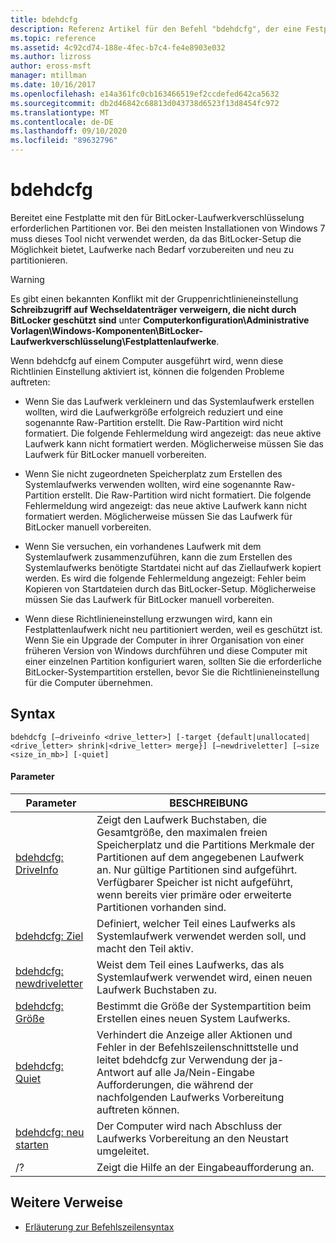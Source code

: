 ```yaml
---
title: bdehdcfg
description: Referenz Artikel für den Befehl "bdehdcfg", der eine Festplatte mit den für BitLocker-Laufwerkverschlüsselung erforderlichen Partitionen vorbereitet.
ms.topic: reference
ms.assetid: 4c92cd74-188e-4fec-b7c4-fe4e8903e032
ms.author: lizross
author: eross-msft
manager: mtillman
ms.date: 10/16/2017
ms.openlocfilehash: e14a361fc0cb163466519ef2ccdefed642ca5632
ms.sourcegitcommit: db2d46842c68813d043738d6523f13d8454fc972
ms.translationtype: MT
ms.contentlocale: de-DE
ms.lasthandoff: 09/10/2020
ms.locfileid: "89632796"
---
```

# <a name="bdehdcfg"></a>bdehdcfg

Bereitet eine Festplatte mit den für BitLocker-Laufwerkverschlüsselung erforderlichen Partitionen vor. Bei den meisten Installationen von Windows 7 muss dieses Tool nicht verwendet werden, da das BitLocker-Setup die Möglichkeit bietet, Laufwerke nach Bedarf vorzubereiten und neu zu partitionieren.

> [!WARNING]
> Es gibt einen bekannten Konflikt mit der Gruppenrichtlinieneinstellung **Schreibzugriff auf Wechseldatenträger verweigern, die nicht durch BitLocker geschützt sind** unter **Computerkonfiguration\Administrative Vorlagen\Windows-Komponenten\BitLocker-Laufwerkverschlüsselung\Festplattenlaufwerke**.
>
>Wenn bdehdcfg auf einem Computer ausgeführt wird, wenn diese Richtlinien Einstellung aktiviert ist, können die folgenden Probleme auftreten:
>
>- Wenn Sie das Laufwerk verkleinern und das Systemlaufwerk erstellen wollten, wird die Laufwerkgröße erfolgreich reduziert und eine sogenannte Raw-Partition erstellt. Die Raw-Partition wird nicht formatiert. Die folgende Fehlermeldung wird angezeigt: das neue aktive Laufwerk kann nicht formatiert werden. Möglicherweise müssen Sie das Laufwerk für BitLocker manuell vorbereiten.
>
>- Wenn Sie nicht zugeordneten Speicherplatz zum Erstellen des Systemlaufwerks verwenden wollten, wird eine sogenannte Raw-Partition erstellt. Die Raw-Partition wird nicht formatiert. Die folgende Fehlermeldung wird angezeigt: das neue aktive Laufwerk kann nicht formatiert werden. Möglicherweise müssen Sie das Laufwerk für BitLocker manuell vorbereiten.
>
>- Wenn Sie versuchen, ein vorhandenes Laufwerk mit dem Systemlaufwerk zusammenzuführen, kann die zum Erstellen des Systemlaufwerks benötigte Startdatei nicht auf das Ziellaufwerk kopiert werden. Es wird die folgende Fehlermeldung angezeigt: Fehler beim Kopieren von Startdateien durch das BitLocker-Setup. Möglicherweise müssen Sie das Laufwerk für BitLocker manuell vorbereiten.
>
>- Wenn diese Richtlinieneinstellung erzwungen wird, kann ein Festplattenlaufwerk nicht neu partitioniert werden, weil es geschützt ist. Wenn Sie ein Upgrade der Computer in ihrer Organisation von einer früheren Version von Windows durchführen und diese Computer mit einer einzelnen Partition konfiguriert waren, sollten Sie die erforderliche BitLocker-Systempartition erstellen, bevor Sie die Richtlinieneinstellung für die Computer übernehmen.

## <a name="syntax"></a>Syntax

```
bdehdcfg [–driveinfo <drive_letter>] [-target {default|unallocated|<drive_letter> shrink|<drive_letter> merge}] [–newdriveletter] [–size <size_in_mb>] [-quiet]
```

#### <a name="parameters"></a>Parameter

| Parameter | BESCHREIBUNG |
| --------- |----------- |
| [bdehdcfg: DriveInfo](bdehdcfg-driveinfo.md) | Zeigt den Laufwerk Buchstaben, die Gesamtgröße, den maximalen freien Speicherplatz und die Partitions Merkmale der Partitionen auf dem angegebenen Laufwerk an. Nur gültige Partitionen sind aufgeführt. Verfügbarer Speicher ist nicht aufgeführt, wenn bereits vier primäre oder erweiterte Partitionen vorhanden sind. |
| [bdehdcfg: Ziel](bdehdcfg-target.md) | Definiert, welcher Teil eines Laufwerks als Systemlaufwerk verwendet werden soll, und macht den Teil aktiv. |
| [bdehdcfg: newdriveletter](bdehdcfg-newdriveletter.md) | Weist dem Teil eines Laufwerks, das als Systemlaufwerk verwendet wird, einen neuen Laufwerk Buchstaben zu. |
| [bdehdcfg: Größe](bdehdcfg-size.md) | Bestimmt die Größe der Systempartition beim Erstellen eines neuen System Laufwerks. |
| [bdehdcfg: Quiet](bdehdcfg-quiet.md) | Verhindert die Anzeige aller Aktionen und Fehler in der Befehlszeilenschnittstelle und leitet bdehdcfg zur Verwendung der ja-Antwort auf alle Ja/Nein-Eingabe Aufforderungen, die während der nachfolgenden Laufwerks Vorbereitung auftreten können. |
| [bdehdcfg: neu starten](bdehdcfg-restart.md) | Der Computer wird nach Abschluss der Laufwerks Vorbereitung an den Neustart umgeleitet. |
| /? | Zeigt die Hilfe an der Eingabeaufforderung an. |

## <a name="additional-references"></a>Weitere Verweise

- [Erläuterung zur Befehlszeilensyntax](command-line-syntax-key.md)
